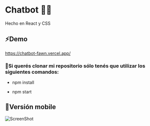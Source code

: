 # Chatbot 🙋‍♀️
Hecho en React y CSS
## ⚡Demo
 https://chatbot-fawn.vercel.app/
 
### 🚀Si querés clonar mi repositorio sólo tenés que utilizar los siguientes comandos:
* npm install

* npm start

## 📲Versión mobile
![ScreenShot](https://raw.github.com/CarlaJoumier/chatbot/master/src/assets/images/git.png)
